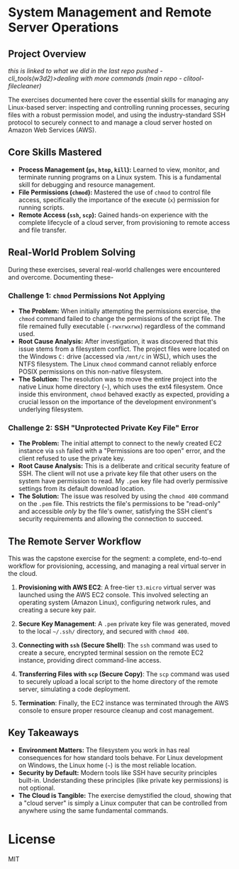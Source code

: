 # System Management and Remote Server Operations

## Project Overview

*this is linked to what we did in the last repo pushed - cli_tools(w3d2)>dealing with more commands (main repo - clitool-filecleaner)*

The exercises documented here cover the essential skills for managing any Linux-based server: inspecting and controlling running processes, securing files with a robust permission model, and using the industry-standard SSH protocol to securely connect to and manage a cloud server hosted on Amazon Web Services (AWS).

## Core Skills Mastered

* **Process Management (`ps`, `htop`, `kill`):** Learned to view, monitor, and terminate running programs on a Linux system. This is a fundamental skill for debugging and resource management.
* **File Permissions (`chmod`):** Mastered the use of `chmod` to control file access, specifically the importance of the execute (`x`) permission for running scripts.
* **Remote Access (`ssh`, `scp`):** Gained hands-on experience with the complete lifecycle of a cloud server, from provisioning to remote access and file transfer.

## Real-World Problem Solving

During these exercises, several real-world challenges were encountered and overcome. Documenting these-

### Challenge 1: `chmod` Permissions Not Applying
* **The Problem:** When initially attempting the permissions exercise, the `chmod` command failed to change the permissions of the script file. The file remained fully executable (`-rwxrwxrwx`) regardless of the command used.
* **Root Cause Analysis:** After investigation, it was discovered that this issue stems from a filesystem conflict. The project files were located on the Windows `C:` drive (accessed via `/mnt/c` in WSL), which uses the NTFS filesystem. The Linux `chmod` command cannot reliably enforce POSIX permissions on this non-native filesystem.
* **The Solution:** The resolution was to move the entire project into the native Linux home directory (`~`), which uses the ext4 filesystem. Once inside this environment, `chmod` behaved exactly as expected, providing a crucial lesson on the importance of the development environment's underlying filesystem.

### Challenge 2: SSH "Unprotected Private Key File" Error
* **The Problem:** The initial attempt to connect to the newly created EC2 instance via `ssh` failed with a "Permissions are too open" error, and the client refused to use the private key.
* **Root Cause Analysis:** This is a deliberate and critical security feature of SSH. The client will not use a private key file that other users on the system have permission to read. My `.pem` key file had overly permissive settings from its default download location.
* **The Solution:** The issue was resolved by using the `chmod 400` command on the `.pem` file. This restricts the file's permissions to be "read-only" and accessible *only* by the file's owner, satisfying the SSH client's security requirements and allowing the connection to succeed.

## The Remote Server Workflow

This was the capstone exercise for the segment: a complete, end-to-end workflow for provisioning, accessing, and managing a real virtual server in the cloud.

1.  **Provisioning with AWS EC2**: A free-tier `t3.micro` virtual server was launched using the AWS EC2 console. This involved selecting an operating system (Amazon Linux), configuring network rules, and creating a secure key pair.

2.  **Secure Key Management**: A `.pem` private key file was generated, moved to the local `~/.ssh/` directory, and secured with `chmod 400`.

3.  **Connecting with `ssh` (Secure Shell)**: The `ssh` command was used to create a secure, encrypted terminal session on the remote EC2 instance, providing direct command-line access.

4.  **Transferring Files with `scp` (Secure Copy)**: The `scp` command was used to securely upload a local script to the home directory of the remote server, simulating a code deployment.

5.  **Termination**: Finally, the EC2 instance was terminated through the AWS console to ensure proper resource cleanup and cost management.

## Key Takeaways

* **Environment Matters:** The filesystem you work in has real consequences for how standard tools behave. For Linux development on Windows, the Linux home (`~`) is the most reliable location.
* **Security by Default:** Modern tools like SSH have security principles built-in. Understanding these principles (like private key permissions) is not optional.
* **The Cloud is Tangible:** The exercise demystified the cloud, showing that a "cloud server" is simply a Linux computer that can be controlled from anywhere using the same fundamental commands.

# License
MIT